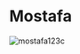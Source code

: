 # Mostafa
<p><img align="center" src="https://github-readme-streak-stats.herokuapp.com/?user=mostafa123c&" alt="mostafa123c" /></p>
<!--  [![GitHub Streak](https://streak-stats.demolab.com?user=mostafa123c&theme=dark)](https://git.io/streak-stats)
  -->
